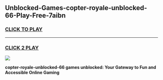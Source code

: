 
## Unblocked-Games-copter-royale-unblocked-66-Play-Free-7aibn
<h3>
<a href="https://premium76.site?title=copter-royale-unblocked-66&ref=18A1">CLICK TO PLAY</a></h3>
<hr>

<h3>
<a href="https://premium76.site?title=copter-royale-unblocked-66&ref=18A1">CLICK 2 PLAY</a>
  
</h3>

<a href="https://premium76.site?title=copter-royale-unblocked-66&ref=18A1"><img src="https://clearcache.store/games.png"></a>


**copter-royale-unblocked-66 games unblocked: Your Gateway to Fun and Accessible Online Gaming**
